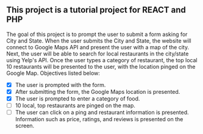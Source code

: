 ## This project is a tutorial project for REACT and PHP

The goal of this project is to prompt the user to submit a form asking for City and State.
When the user submits the City and State, the website will connect to Google Maps API
and present the user with a map of the city. Next, the user will be able to search for local
restaurants in the city/state using Yelp's API. Once the user types a category of
restaurant, the top local 10 restaurants will be presented to the user, with the location pinged
on the Google Map. Objectives listed below:

- [x] The user is prompted with the form.
- [x] After submitting the form, the Google Maps location is presented.
- [x] The user is prompted to enter a category of food.
- [ ] 10 local, top restaurants are pinged on the map.
- [ ] The user can click on a ping and restaurant information is presented.
Information such as price, ratings, and reviews is presented on the screen.
